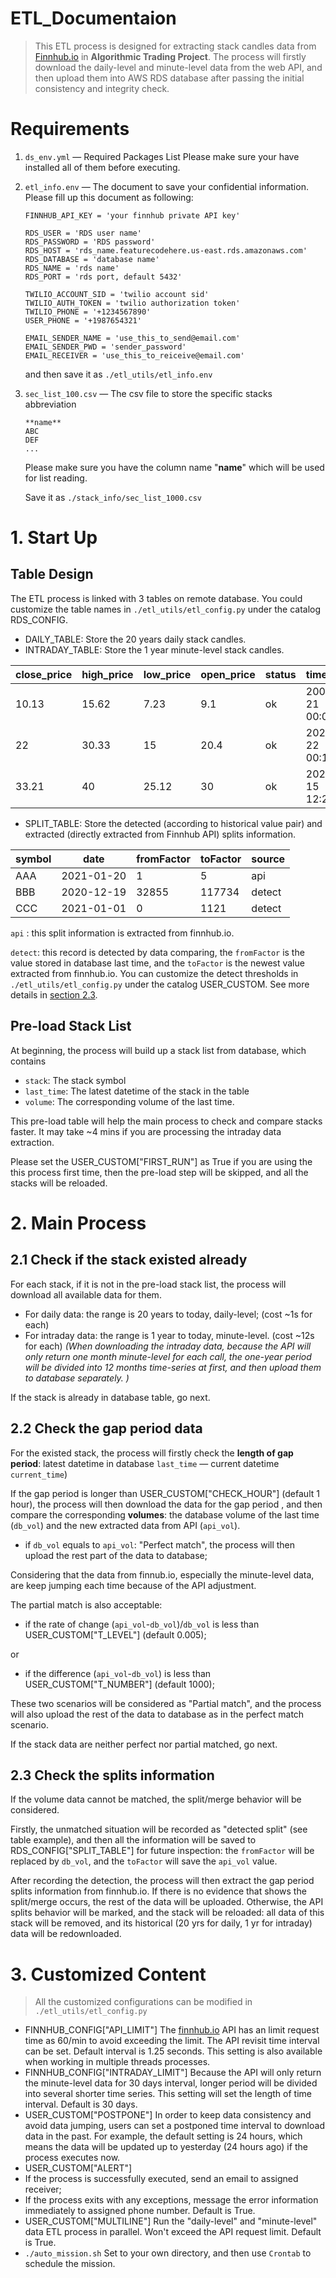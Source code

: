 # ETL_Documentaion

> This ETL process is designed for extracting stack candles data from [Finnhub.io](http://finnhub.io) in **Algorithmic Trading Project**.
The process will firstly download the daily-level and minute-level data from the web API, and then upload them into AWS RDS database after passing the initial consistency and integrity check.

# Requirements

1. `ds_env.yml` — Required Packages List
Please make sure your have installed all of them before executing.
2. `etl_info.env` — The document to save your confidential information.
Please fill up this document as following:

    ```
    FINNHUB_API_KEY = 'your finnhub private API key'

    RDS_USER = 'RDS user name'
    RDS_PASSWORD = 'RDS password'
    RDS_HOST = 'rds_name.featurecodehere.us-east.rds.amazonaws.com'
    RDS_DATABASE = 'database name'
    RDS_NAME = 'rds name'
    RDS_PORT = 'rds port, default 5432'

    TWILIO_ACCOUNT_SID = 'twilio account sid'
    TWILIO_AUTH_TOKEN = 'twilio authorization token'
    TWILIO_PHONE = '+1234567890'
    USER_PHONE = '+1987654321'

    EMAIL_SENDER_NAME = 'use_this_to_send@email.com'
    EMAIL_SENDER_PWD = 'sender_password'
    EMAIL_RECEIVER = 'use_this_to_reiceive@email.com'
    ```

    and then save it as `./etl_utils/etl_info.env`

3. `sec_list_100.csv` — The csv file to store the specific stacks abbreviation

    ```
    **name**
    ABC
    DEF
    ...
    ```

    Please make sure you have the column name "**name**" which will be used for list reading.

    Save it as `./stack_info/sec_list_1000.csv`

# 1. Start Up

## Table Design

The ETL process is linked with 3 tables on remote database. You could customize the table names in `./etl_utils/etl_config.py` under the catalog RDS_CONFIG.

- DAILY_TABLE: Store the 20 years daily stack candles.
- INTRADAY_TABLE: Store the 1 year minute-level stack candles.

| close_price | high_price | low_price | open_price | status | timestamp           | volume | symbol |
| ----------- | ---------- | --------- | ---------- | ------ | ------------------- | ------ | ------ |
| 10.13       | 15.62      | 7.23      | 9.1        | ok     | 2002-01-21 00:00:00 | 100    | AAA    |
| 22          | 30.33      | 15        | 20.4       | ok     | 2021-01-22 00:11:00 | 200    | BBB    |
| 33.21       | 40         | 25.12     | 30         | ok     | 2020-12-15 12:20:00 | 300    | CCC    |

- SPLIT_TABLE: Store the detected (according to historical value pair) and extracted (directly extracted from Finnhub API) splits information.

| symbol | date       | fromFactor | toFactor | source |
| ------ | ---------- | ---------- | -------- | ------ |
| AAA    | 2021-01-20 | 1          | 5        | api    |
| BBB    | 2020-12-19 | 32855      | 117734   | detect |
| CCC    | 2021-01-01 | 0          | 1121     | detect |

`api` : this split information is extracted from finnhub.io. 

`detect`: this record is detected by data comparing, the `fromFactor` is the value stored in database last time, and the `toFactor` is the newest value extracted from finnhub.io. You can customize the detect thresholds in `./etl_utils/etl_config.py` under the catalog USER_CUSTOM. See more details in [section 2.3]().

## Pre-load Stack List

At beginning, the process will build up a stack list from database, which contains

- `stack`: The stack symbol
- `last_time`: The latest datetime of the stack in the table
- `volume`: The corresponding volume of the last time.

This pre-load table will help the main process to check and compare stacks faster. It may take ~4 mins if you are processing the intraday data extraction.

Please set the USER_CUSTOM["FIRST_RUN"] as True if you are using the this process first time, then the pre-load step will be skipped, and all the stacks will be reloaded.

# 2. Main Process

## 2.1 Check if the stack existed already

For each stack, if it is not in the pre-load stack list, the process will download all available data for them.

- For daily data: the range is 20 years to today, daily-level; (cost ~1s for each)
- For intraday data: the range is 1 year to today, minute-level. (cost ~12s for each)
*(When downloading the intraday data, because the API will only return one month minute-level for each call, the one-year period will be divided into 12 months time-series at first, and then  upload them to database separately. )*

If the stack is already in database table, go next.

## 2.2 Check the gap period data

For the existed stack, the process will firstly check the **length of gap period**: latest datetime in database `last_time` — current datetime `current_time`) 

If the gap period is longer than USER_CUSTOM["CHECK_HOUR"] (default 1 hour), the process will then download the data for the gap period , and then compare the corresponding **volumes**: the database volume of the last time (`db_vol`) and the new extracted data from API (`api_vol`).

- if `db_vol` equals to `api_vol`:
"Perfect match", the process will then upload the rest part of the data to database;

Considering that the data from finnub.io, especially the minute-level data, are keep jumping each time because of the API adjustment. 

The partial match is also acceptable:

- if the rate of change (`api_vol`-`db_vol`)/`db_vol` is less than USER_CUSTOM["T_LEVEL"] (default 0.005);

or

- if the difference (`api_vol`-`db_vol`) is less than USER_CUSTOM["T_NUMBER"] (default 1000);

These two scenarios will be considered as "Partial match", and the process will also upload the rest of the data to database as in the perfect match scenario.

If the stack data are neither perfect nor partial matched, go next.

## 2.3 Check the splits information

If the volume data cannot be matched, the split/merge behavior will be considered.

Firstly, the unmatched situation will be recorded as "detected split" (see table example), and then all the information will be saved to RDS_CONFIG["SPLIT_TABLE"] for future inspection: the `fromFactor` will be replaced by `db_vol`, and the `toFactor` will save the `api_vol` value.

After recording the detection, the process will then extract the gap period splits information from finnhub.io. If there is no evidence that shows the split/merge occurs, the rest of the data will be uploaded. Otherwise, the API splits behavior will be marked, and the stack will be reloaded: all data of this stack will be removed, and its historical (20 yrs for daily, 1 yr for intraday) data will be redownloaded.

# 3. Customized Content

> All the customized configurations can be modified in `./etl_utils/etl_config.py`

- FINNHUB_CONFIG["API_LIMIT"]
The [finnhub.io](http://finnhub.io) API has an limit request time as 60/min to avoid exceeding the limit. The API revisit time interval can be set. Default interval is 1.25 seconds.
This setting is also available when working in multiple threads processes.
- FINNHUB_CONFIG["INTRADAY_LIMIT"]
Because the API will only return the minute-level data for 30 days interval, longer period will be divided into several shorter time series. This setting will set the length of time interval. Default is 30 days.
- USER_CUSTOM["POSTPONE"]
In order to keep data consistency and avoid data jumping, users can set a postponed time interval to download data in the past. 
For example, the default setting is 24 hours, which means the data will be updated up to yesterday (24 hours ago) if the process executes now.
- USER_CUSTOM["ALERT"]
- If the process is successfully executed, send an email to assigned receiver;
- If the process exits with any exceptions, message the error information immediately to assigned phone number.
Default is True.
- USER_CUSTOM["MULTILINE"]
Run the "daily-level" and "minute-level" data ETL process in parallel.
Won't exceed the API request limit.
Default is True.
- `./auto_mission.sh`
Set to your own directory, and then use `Crontab` to schedule the mission.